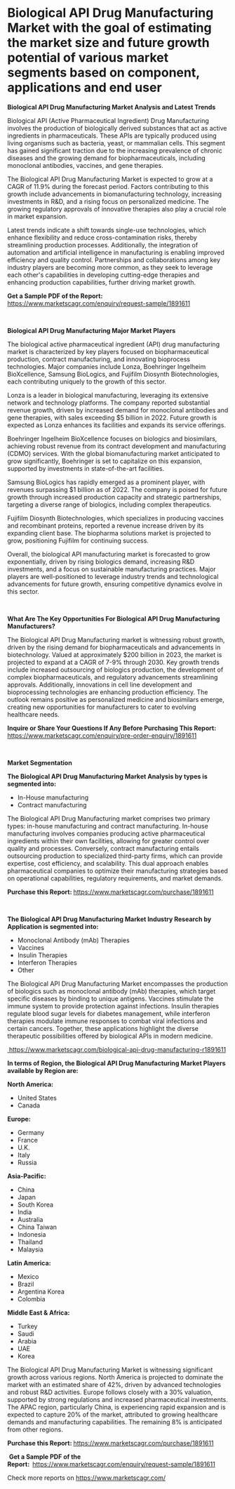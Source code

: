 <p><h1>Biological API Drug Manufacturing Market with the goal of estimating the market size and future growth potential of various market segments based on component, applications and end user</h1></p><p><strong>Biological API Drug Manufacturing Market Analysis and Latest Trends</strong></p>
<p><p>Biological API (Active Pharmaceutical Ingredient) Drug Manufacturing involves the production of biologically derived substances that act as active ingredients in pharmaceuticals. These APIs are typically produced using living organisms such as bacteria, yeast, or mammalian cells. This segment has gained significant traction due to the increasing prevalence of chronic diseases and the growing demand for biopharmaceuticals, including monoclonal antibodies, vaccines, and gene therapies.</p><p>The Biological API Drug Manufacturing Market is expected to grow at a CAGR of 11.9% during the forecast period. Factors contributing to this growth include advancements in biomanufacturing technology, increasing investments in R&D, and a rising focus on personalized medicine. The growing regulatory approvals of innovative therapies also play a crucial role in market expansion.</p><p>Latest trends indicate a shift towards single-use technologies, which enhance flexibility and reduce cross-contamination risks, thereby streamlining production processes. Additionally, the integration of automation and artificial intelligence in manufacturing is enabling improved efficiency and quality control. Partnerships and collaborations among key industry players are becoming more common, as they seek to leverage each other's capabilities in developing cutting-edge therapies and enhancing production capabilities, further driving market growth.</p></p>
<p><strong>Get a Sample PDF of the Report:&nbsp;</strong> <a href="https://www.marketscagr.com/enquiry/request-sample/1891611?utm_campaign=3188&utm_medium=2&utm_source=Github&utm_content=ia&utm_term=28032025&utm_id=biological-api-drug-manufacturing">https://www.marketscagr.com/enquiry/request-sample/1891611</a></p>
<p>&nbsp;</p>
<p><strong>Biological API Drug Manufacturing Major Market Players</strong></p>
<p><p>The biological active pharmaceutical ingredient (API) drug manufacturing market is characterized by key players focused on biopharmaceutical production, contract manufacturing, and innovating bioprocess technologies. Major companies include Lonza, Boehringer Ingelheim BioXcellence, Samsung BioLogics, and Fujifilm Diosynth Biotechnologies, each contributing uniquely to the growth of this sector.</p><p>Lonza is a leader in biological manufacturing, leveraging its extensive network and technology platforms. The company reported substantial revenue growth, driven by increased demand for monoclonal antibodies and gene therapies, with sales exceeding $5 billion in 2022. Future growth is expected as Lonza enhances its facilities and expands its service offerings.</p><p>Boehringer Ingelheim BioXcellence focuses on biologics and biosimilars, achieving robust revenue from its contract development and manufacturing (CDMO) services. With the global biomanufacturing market anticipated to grow significantly, Boehringer is set to capitalize on this expansion, supported by investments in state-of-the-art facilities.</p><p>Samsung BioLogics has rapidly emerged as a prominent player, with revenues surpassing $1 billion as of 2022. The company is poised for future growth through increased production capacity and strategic partnerships, targeting a diverse range of biologics, including complex therapeutics.</p><p>Fujifilm Diosynth Biotechnologies, which specializes in producing vaccines and recombinant proteins, reported a revenue increase driven by its expanding client base. The biopharma solutions market is projected to grow, positioning Fujifilm for continuing success.</p><p>Overall, the biological API manufacturing market is forecasted to grow exponentially, driven by rising biologics demand, increasing R&D investments, and a focus on sustainable manufacturing practices. Major players are well-positioned to leverage industry trends and technological advancements for future growth, ensuring competitive dynamics evolve in this sector.</p></p>
<p>&nbsp;</p>
<p><strong>What Are The Key Opportunities For Biological API Drug Manufacturing Manufacturers?</strong></p>
<p><p>The Biological API Drug Manufacturing market is witnessing robust growth, driven by the rising demand for biopharmaceuticals and advancements in biotechnology. Valued at approximately $200 billion in 2023, the market is projected to expand at a CAGR of 7-9% through 2030. Key growth trends include increased outsourcing of biologics production, the development of complex biopharmaceuticals, and regulatory advancements streamlining approvals. Additionally, innovations in cell line development and bioprocessing technologies are enhancing production efficiency. The outlook remains positive as personalized medicine and biosimilars emerge, creating new opportunities for manufacturers to cater to evolving healthcare needs.</p></p>
<p><strong>Inquire or Share Your Questions If Any Before Purchasing This Report:</strong> <a href="https://www.marketscagr.com/enquiry/pre-order-enquiry/1891611?utm_campaign=3188&utm_medium=2&utm_source=Github&utm_content=ia&utm_term=28032025&utm_id=biological-api-drug-manufacturing">https://www.marketscagr.com/enquiry/pre-order-enquiry/1891611</a></p>
<p>&nbsp;</p>
<p><strong>Market Segmentation</strong></p>
<p><strong>The Biological API Drug Manufacturing Market Analysis by types is segmented into:</strong></p>
<p><ul><li>In-House manufacturing</li><li>Contract manufacturing</li></ul></p>
<p><p>The Biological API Drug Manufacturing market comprises two primary types: in-house manufacturing and contract manufacturing. In-house manufacturing involves companies producing active pharmaceutical ingredients within their own facilities, allowing for greater control over quality and processes. Conversely, contract manufacturing entails outsourcing production to specialized third-party firms, which can provide expertise, cost efficiency, and scalability. This dual approach enables pharmaceutical companies to optimize their manufacturing strategies based on operational capabilities, regulatory requirements, and market demands.</p></p>
<p><strong>Purchase this Report:&nbsp;</strong><a href="https://www.marketscagr.com/purchase/1891611?utm_campaign=3188&utm_medium=2&utm_source=Github&utm_content=ia&utm_term=28032025&utm_id=biological-api-drug-manufacturing">https://www.marketscagr.com/purchase/1891611</a></p>
<p>&nbsp;</p>
<p><strong>The Biological API Drug Manufacturing Market Industry Research by Application is segmented into:</strong></p>
<p><ul><li>Monoclonal Antibody (mAb) Therapies</li><li>Vaccines</li><li>Insulin Therapies</li><li>Interferon Therapies</li><li>Other</li></ul></p>
<p><p>The Biological API Drug Manufacturing Market encompasses the production of biologics such as monoclonal antibody (mAb) therapies, which target specific diseases by binding to unique antigens. Vaccines stimulate the immune system to provide protection against infections. Insulin therapies regulate blood sugar levels for diabetes management, while interferon therapies modulate immune responses to combat viral infections and certain cancers. Together, these applications highlight the diverse therapeutic possibilities offered by biological APIs in modern medicine.</p></p>
<p><a href="https://www.marketscagr.com/biological-api-drug-manufacturing-r1891611?utm_campaign=3188&utm_medium=2&utm_source=Github&utm_content=ia&utm_term=28032025&utm_id=biological-api-drug-manufacturing">&nbsp;https://www.marketscagr.com/biological-api-drug-manufacturing-r1891611</a></p>
<p><strong>In terms of Region, the Biological API Drug Manufacturing Market Players available by Region are:</strong></p>
<p>
    <p> <strong> North America: </strong>
        <ul>
            <li>United States</li>
            <li>Canada</li>
        </ul>
        </p> 
    <p> <strong> Europe: </strong>
        <ul>
            <li>Germany</li>
            <li>France</li>
            <li>U.K.</li>
            <li>Italy</li>
            <li>Russia</li>
        </ul>
        </p> 
    <p> <strong> Asia-Pacific: </strong>
        <ul>
            <li>China</li>
            <li>Japan</li>
            <li>South Korea</li>
            <li>India</li>
            <li>Australia</li>
            <li>China Taiwan</li>
            <li>Indonesia</li>
            <li>Thailand</li>
            <li>Malaysia</li>
        </ul>
        </p> 
    <p> <strong> Latin America: </strong>
        <ul>
            <li>Mexico</li>
            <li>Brazil</li>
            <li>Argentina Korea</li>
            <li>Colombia</li>
        </ul>
        </p> 
    <p> <strong> Middle East & Africa: </strong>
        <ul>
            <li>Turkey</li>
            <li>Saudi</li>
            <li>Arabia</li>
            <li>UAE</li>
            <li>Korea</li>
        </ul>
    </p>
    </p>
<p><p>The Biological API Drug Manufacturing Market is witnessing significant growth across various regions. North America is projected to dominate the market with an estimated share of 42%, driven by advanced technologies and robust R&D activities. Europe follows closely with a 30% valuation, supported by strong regulations and increased pharmaceutical investments. The APAC region, particularly China, is experiencing rapid expansion and is expected to capture 20% of the market, attributed to growing healthcare demands and manufacturing capabilities. The remaining 8% is anticipated from other regions.</p></p>
<p><strong>Purchase this Report: </strong><a href="https://www.marketscagr.com/purchase/1891611?utm_campaign=3188&utm_medium=2&utm_source=Github&utm_content=ia&utm_term=28032025&utm_id=biological-api-drug-manufacturing">https://www.marketscagr.com/purchase/1891611</a></p>
<p>&nbsp;<strong>Get a Sample PDF of the Report:&nbsp;&nbsp;</strong><a href="https://www.marketscagr.com/enquiry/request-sample/1891611?utm_campaign=3188&utm_medium=2&utm_source=Github&utm_content=ia&utm_term=28032025&utm_id=biological-api-drug-manufacturing">https://www.marketscagr.com/enquiry/request-sample/1891611</a></p>
<p><strong></strong></p>
<p>Check more reports on <a href="https://www.marketscagr.com/?utm_campaign=3188&utm_medium=2&utm_source=Github&utm_content=ia&utm_term=28032025&utm_id=biological-api-drug-manufacturing">https://www.marketscagr.com/</a></p>